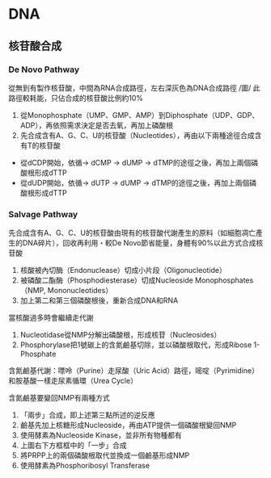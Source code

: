 # DNA
## 核苷酸合成 
### De Novo Pathway 

從無到有製作核苷酸，中間為RNA合成路徑，左右深灰色為DNA合成路徑 /圖/ 此路徑較耗能，只佔合成的核苷酸比例約10% 
1. 從Monophosphate（UMP、GMP、AMP）到Diphosphate（UDP、GDP、ADP），再依照需求決定是否去氧，再加上磷酸根 
2. 先合成含有A、G、C、U的核苷酸（Nucleotides），再由以下兩種途徑合成含有T的核苷酸 
  - 從dCDP開始，依循→ dCMP → dUMP → dTMP的途徑之後，再加上兩個磷酸根形成dTTP 
  - 從dUDP開始，依循→ dUTP → dUMP → dTMP的途徑之後，再加上兩個磷酸根形成dTTP

### Salvage Pathway 
先合成含有A、G、C、U的核苷酸由現有的核苷酸代謝產生的原料（如細胞凋亡產生的DNA碎片），回收再利用・較De Novo節省能量，身體有90%以此方式合成核苷酸 

1. 核酸被內切酶（Endonuclease）切成小片段（Oligonucleotide）
2. 被磷酸二酯酶（Phosphodiesterase）切成Nucleoside Monophosphates（NMP, Mononucleotides）
3. 加上第二和第三個磷酸根後，重新合成DNA和RNA

當核酸過多時會繼續走代謝 
1. Nucleotidase從NMP分解出磷酸根，形成核苷（Nucleosides）
2. Phosphorylase把1號碳上的含氮鹼基切除，並以磷酸根取代，形成Ribose 1-Phosphate 

含氮鹼基代謝：嘌呤（Purine）走尿酸（Uric Acid）路徑，嘧啶（Pyrimidine）和胺基酸一樣走尿素循環（Urea Cycle）

含氮鹼基要變回NMP有兩種方式 
1. 「兩步」合成，即上述第三點所述的逆反應 
  1. 鹼基先加上核糖形成Nucleoside，再由ATP提供一個磷酸根變回NMP 
  2. 使用酵素為Nucleoside Kinase，並非所有物種都有 
2.  上圖右下方框框中的「一步」合成 
  1. 將PRPP上的兩個磷酸根取代並換成一個鹼基形成NMP
  2. 使用酵素為Phosphoribosyl Transferase 
 

